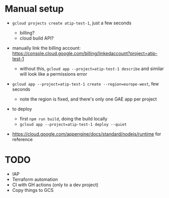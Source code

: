 # Manual setup

- `gcloud projects create atip-test-1`, just a few seconds
	- billing?
	- cloud build API?
- manually link the billing account: <https://console.cloud.google.com/billing/linkedaccount?project=atip-test-1>
	- without this, `gcloud app --project=atip-test-1 describe` and similar will look like a permissions error

- `gcloud app --project=atip-test-1 create --region=europe-west`, few seconds
	- note the region is fixed, and there's only one GAE app per project

- to deploy
	- first `npm run build`, doing the build locally
	- `gcloud app --project=atip-test-1 deploy --quiet`



- https://cloud.google.com/appengine/docs/standard/nodejs/runtime for reference



# TODO

- IAP
- Terraform automation
- CI with GH actions (only to a dev project)
- Copy things to GCS
